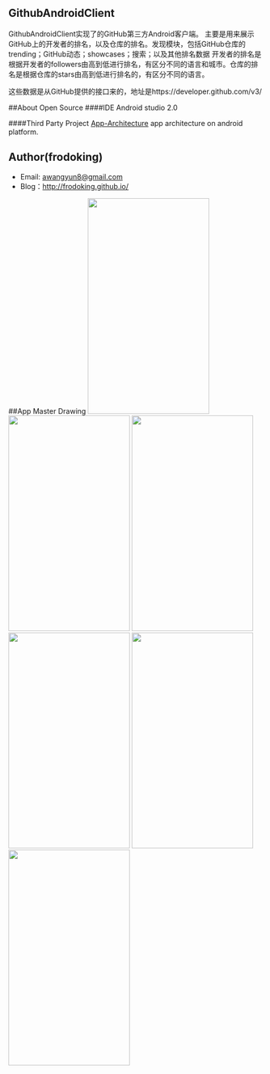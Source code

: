 ## GithubAndroidClient 

GithubAndroidClient实现了的GitHub第三方Android客户端。 主要是用来展示GitHub上的开发者的排名，以及仓库的排名。发现模块，包括GitHub仓库的trending；GitHub动态；showcases；搜索；以及其他排名数据
开发者的排名是根据开发者的followers由高到低进行排名，有区分不同的语言和城市。仓库的排名是根据仓库的stars由高到低进行排名的，有区分不同的语言。

这些数据是从GitHub提供的接口来的，地址是https://developer.github.com/v3/
 
##About Open Source
####IDE
Android studio 2.0

####Third Party Project
[App-Architecture](https://github.com/frodoking/App-Architecture.git)
app architecture on android platform. 

## Author(frodoking)
* Email: awangyun8@gmail.com
* Blog：http://frodoking.github.io/

##App Master Drawing
<img  src="http://frodoking.github.io/img/github-client/home.png" width="240" height="427">
<img  src="http://frodoking.github.io/img/github-client/drawer.png" width="240" height="427">
<img  src="http://frodoking.github.io/img/github-client/explore.png" width="240" height="427"><img  src="http://frodoking.github.io/img/github-client/explore-second.png" width="240" height="427">
<img  src="http://frodoking.github.io/img/github-client/user.png" width="240" height="427">
<img  src="http://frodoking.github.io/img/github-client/repo.png" width="240" height="427">



